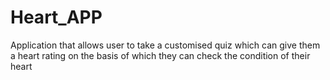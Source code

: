 # Heart_APP
Application that allows user to take a customised quiz which can give them a heart rating on the basis of which they can check the condition of their heart 
